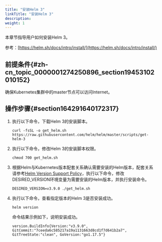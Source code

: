 ```yaml
---
title: "安装Helm 3"
linkTitle: "安装Helm 3"
description: 
weight: 1
---
```


本章节指导用户如何安装Helm 3。

参考：[https://helm.sh/docs/intro/install/](https://helm.sh/docs/intro/install/)

## 前提条件{#zh-cn_topic_0000001274250896_section19453102010152}

确保Kubernetes集群中的master节点可以访问Internet。

## 操作步骤{#section164291640172317}

1.  执行以下命令，下载Helm 3的安装脚本。

    ```
    curl -fsSL -o get_helm.sh https://raw.githubusercontent.com/helm/helm/master/scripts/get-helm-3
    ```

2.  执行以下命令，修改Helm 3的安装脚本权限。

    ```
    chmod 700 get_helm.sh
    ```

3.  根据Helm与Kubernetes版本配套关系确认需要安装的Helm版本，配套关系请参考[Helm Version Support Policy](https://helm.sh/docs/topics/version_skew/#supported-version-skew)，执行以下命令，修改DESIRED\_VERSION环境变量为需要安装的Helm版本，并执行安装命令。

    ```
    DESIRED_VERSION=v3.9.0 ./get_helm.sh
    ```

4.  执行以下命令，查看指定版本的Helm 3是否安装成功。

    ```
    helm version
    ```

    命令结果示例如下，说明安装成功。

    ```
    version.BuildInfo{Version:"v3.9.0", GitCommit:"7ceeda6c585217a19a1131663d8cd1f7d641b2a7", GitTreeState:"clean", GoVersion:"go1.17.5"}
    ```

